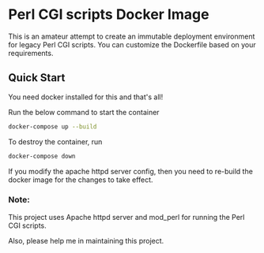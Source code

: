 # Perl CGI scripts Docker Image

This is an amateur attempt to create an immutable deployment environment for legacy Perl CGI scripts. You can customize the Dockerfile based on your requirements.

## Quick Start

You need docker installed for this and that's all!

Run the below command to start the container
```sh
docker-compose up --build
```

To destroy the container, run

```sh
docker-compose down
```

If you modify the apache httpd server config, then you need to re-build the docker image for the changes to take effect.

### Note:

This project uses Apache httpd server and mod_perl for running the Perl CGI scripts.

Also, please help me in maintaining this project.
